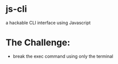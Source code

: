 # js-cli
a hackable CLI interface using Javascript

# The Challenge:
- break the exec command using only the terminal
